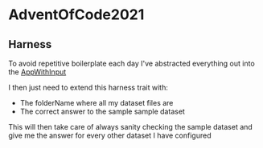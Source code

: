 # AdventOfCode2021

## Harness

To avoid repetitive boilerplate each day I've abstracted everything out into the [AppWithInput](https://github.com/tOverney/AdventOfCode2021/blob/main/src/main/scala/ch/overney/aoc/harness/AppWithInput.scala)

I then just need to extend this harness trait with:
  * The folderName where all my dataset files are
  * The correct answer to the sample sample dataset

This will then take care of always sanity checking the sample dataset and give me the answer for every other dataset I have configured
